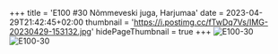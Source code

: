 +++
title = 'E100 #30 Nõmmeveski juga, Harjumaa'
date = 2023-04-29T21:42:45+02:00
thumbnail = 'https://i.postimg.cc/fTwDq7Vs/IMG-20230429-153132.jpg'
hidePageThumbnail = true
+++
![E100-30](https://i.postimg.cc/fTwDq7Vs/IMG-20230429-153132.jpg)
![E100-30](https://i.postimg.cc/rFWxgkR3/IMG-20230429-153241.jpg)